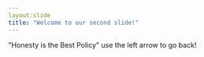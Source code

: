 ```yaml
---
layout:slide
title: "Welcome to our second slide!"
---
```

"Honesty is the Best Policy"
use the left arrow to go back!
